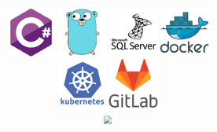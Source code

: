 <p align="center"> 
  <img src="https://raw.githubusercontent.com/devicons/devicon/master/icons/csharp/csharp-original.svg" alt="csharp" width="100" height="100" />
  <img src="https://raw.githubusercontent.com/devicons/devicon/9f4f5cdb393299a81125eb5127929ea7bfe42889/icons/go/go-original.svg" alt="golang" width="100" height="100" />
  <img src="https://raw.githubusercontent.com/devicons/devicon/9f4f5cdb393299a81125eb5127929ea7bfe42889/icons/microsoftsqlserver/microsoftsqlserver-plain-wordmark.svg" alt="sql server" width="100" height="100" />

  <img src="https://raw.githubusercontent.com/devicons/devicon/master/icons/docker/docker-original-wordmark.svg" alt="docker" width="100" height="100" />
  <img src="https://github.com/devicons/devicon/blob/master/icons/kubernetes/kubernetes-plain-wordmark.svg" alt="kubernetes" width="100" height="100" />
  <img src="https://github.com/devicons/devicon/blob/master/icons/gitlab/gitlab-original-wordmark.svg" alt="gitlab" width="100" height="100" />
 
  

</p>


<p align="center">
 <a href="#" alt="Arman Abi's github stats">
  <img src="https://github-readme-stats.vercel.app/api?username=armanab&theme=tokyonight&show_icons=true" />
 </a>
</p>
